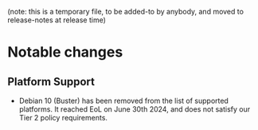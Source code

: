 (note: this is a temporary file, to be added-to by anybody, and moved to
release-notes at release time)

Notable changes
===============

Platform Support
----------------

- Debian 10 (Buster) has been removed from the list of supported platforms.
  It reached EoL on June 30th 2024, and does not satisfy our Tier 2 policy
  requirements.
